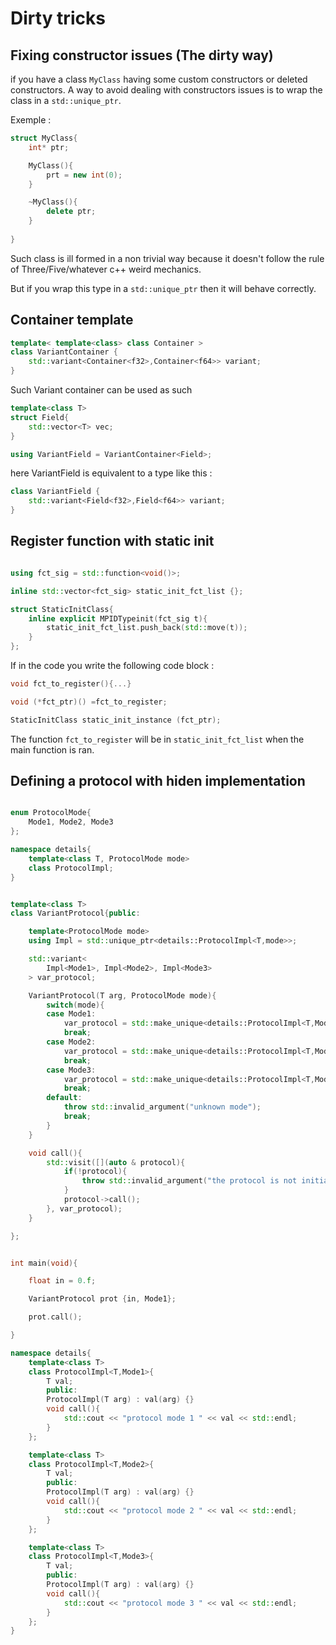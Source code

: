 
# Dirty tricks

## Fixing constructor issues (The dirty way)

if you have a class `MyClass` having some custom constructors or deleted constructors. A way to avoid dealing with constructors issues is to wrap the class in a `std::unique_ptr`. 

Exemple : 

```c++
struct MyClass{
    int* ptr;

    MyClass(){
        prt = new int(0);
    }

    ~MyClass(){
        delete ptr;
    }
    
}
```

Such class is ill formed in a non trivial way because it doesn't follow the rule of Three/Five/whatever c++ weird mechanics.

But if you wrap this type in a `std::unique_ptr` then it will behave correctly. 

## Container template

```c++
template< template<class> class Container >
class VariantContainer {
    std::variant<Container<f32>,Container<f64>> variant;
}
```

Such Variant container can be used as such 

```c++
template<class T>
struct Field{
    std::vector<T> vec;
}

using VariantField = VariantContainer<Field>;
```

here VariantField is equivalent to a type like this : 

```c++
class VariantField {
    std::variant<Field<f32>,Field<f64>> variant;
}
```




## Register function with static init

```c++

using fct_sig = std::function<void()>;

inline std::vector<fct_sig> static_init_fct_list {};

struct StaticInitClass{
    inline explicit MPIDTypeinit(fct_sig t){
        static_init_fct_list.push_back(std::move(t));
    }
};

```

If in the code you write the following code block : 

```c++
void fct_to_register(){...}

void (*fct_ptr)() =fct_to_register; 

StaticInitClass static_init_instance (fct_ptr);
```

The function `fct_to_register` will be in `static_init_fct_list` when the main function is ran.


## Defining a protocol with hiden implementation

```c++

enum ProtocolMode{
    Mode1, Mode2, Mode3
};

namespace details{
    template<class T, ProtocolMode mode>
    class ProtocolImpl;
}


template<class T>
class VariantProtocol{public:

    template<ProtocolMode mode>
    using Impl = std::unique_ptr<details::ProtocolImpl<T,mode>>;

    std::variant<
        Impl<Mode1>, Impl<Mode2>, Impl<Mode3>
    > var_protocol;

    VariantProtocol(T arg, ProtocolMode mode){
        switch(mode){
        case Mode1:
            var_protocol = std::make_unique<details::ProtocolImpl<T,Mode1>>(arg);
            break;
        case Mode2:
            var_protocol = std::make_unique<details::ProtocolImpl<T,Mode2>>(arg);
            break;
        case Mode3:
            var_protocol = std::make_unique<details::ProtocolImpl<T,Mode3>>(arg);
            break;
        default:
            throw std::invalid_argument("unknown mode");
            break;
        }
    }

    void call(){
        std::visit([](auto & protocol){
            if(!protocol){
                throw std::invalid_argument("the protocol is not initialized");
            }
            protocol->call();
        }, var_protocol);
    }

};


int main(void){

    float in = 0.f;

    VariantProtocol prot {in, Mode1};

    prot.call();

}
```

```c++
namespace details{
    template<class T>
    class ProtocolImpl<T,Mode1>{
        T val;
        public:
        ProtocolImpl(T arg) : val(arg) {}
        void call(){
            std::cout << "protocol mode 1 " << val << std::endl;
        }
    };

    template<class T>
    class ProtocolImpl<T,Mode2>{
        T val;
        public:
        ProtocolImpl(T arg) : val(arg) {}
        void call(){
            std::cout << "protocol mode 2 " << val << std::endl;
        }
    };

    template<class T>
    class ProtocolImpl<T,Mode3>{
        T val;
        public:
        ProtocolImpl(T arg) : val(arg) {}
        void call(){
            std::cout << "protocol mode 3 " << val << std::endl;
        }
    };
}
```
